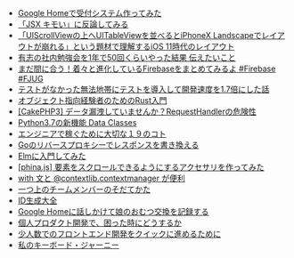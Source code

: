 - [Google Homeで受付システム作ってみた](https://qiita.com/h-takauma/items/4ecc3421f2995b207284)
- [「JSX キモい」に反論してみる](https://qiita.com/oukayuka/items/195315df70b1f8de3a18)
- [「UIScrollViewの上へUITableViewを並べるとiPhoneX Landscapeでレイアウトが崩れる」という題材で理解するiOS 11時代のレイアウト](https://qiita.com/kazuhiro4949/items/1b362c3d987bda479490)
- [有志の社内勉強会を1年で50回くらいやった結果 伝えたいこと](https://qiita.com/nh321/items/f7e20c7ba737ff5c0f60)
- [まだ間に合う！着々と進化しているFirebaseをまとめてみるよ #Firebase #FJUG](https://qiita.com/Yatima/items/23797ca868ee988c824b)
- [テストがなかった無法地帯にテストを導入して開発速度を1.7倍にした話](https://qiita.com/Kuniwak/items/4314451227f4d5eaa6b8)
- [オブジェクト指向経験者のためのRust入門](https://qiita.com/nacika_ins/items/cf3782bd371da79def74)
- [[CakePHP3] データ漏洩していませんか？RequestHandlerの危険性](https://qiita.com/mosaxiv/items/2ec84d2b2ec352e08e50)
- [Python3.7の新機能 Data Classes](https://qiita.com/massa142/items/6dbfeb88092dea4f95d8)
- [エンジニアで稼ぐために大切な１９のコト](https://qiita.com/kazukichi/items/7379b75fba2f90d3cf45)
- [Goのリバースプロキシーでレスポンスを書き換える](https://qiita.com/shibukawa/items/55f64d81ea6ac802dd15)
- [Elmに入門してみた](https://qiita.com/uzimaru0000/items/035f3d27755c45001519)
- [[phina.js] 要素をスクロールできるようにするアクセサリを作ってみた](https://qiita.com/simiraaaa/items/52de20a30a02600f2486)
- [with 文と @contextlib.contextmanager が便利](https://qiita.com/QUANON/items/c5868b6c65f8062f5876)
- [一つ上のチームメンバーのそだてかた](https://qiita.com/hondaYoshitaka/items/273f5e674fe3c1663a38)
- [ID生成大全](https://qiita.com/kawasima/items/6b0f47a60c9cb5ffb5c4)
- [Google Homeに話しかけて娘のおむつ交換を記録する](https://qiita.com/rechiba3/items/ef163b0fc21b37e869ef)
- [個人プロダクト開発で、困った時にどうするか](https://qiita.com/eri/items/d8e16aa5ad11a9bbcaef)
- [少人数でのフロントエンド開発をクイックに進めるために](https://qiita.com/nagisio/items/a750df8bcee002bd3c5d)
- [私のキーボード・ジャーニー](https://qiita.com/misosouplover51/items/3f135360b0f022392ce3)
